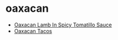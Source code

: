 # oaxacan

 * [Oaxacan Lamb In Spicy Tomatillo Sauce](../index/o/oaxacan-lamb-in-spicy-tomatillo-sauce-242339.json)
 * [Oaxacan Tacos](../index/o/oaxacan-tacos.json)
